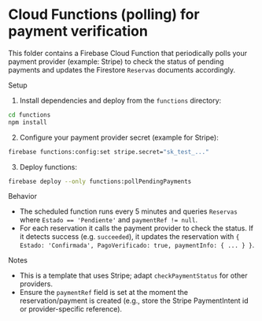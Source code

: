# Cloud Functions (polling) for payment verification

This folder contains a Firebase Cloud Function that periodically polls your payment provider (example: Stripe) to check the status of pending payments and updates the Firestore `Reservas` documents accordingly.

Setup
1. Install dependencies and deploy from the `functions` directory:

```bash
cd functions
npm install
```

2. Configure your payment provider secret (example for Stripe):

```bash
firebase functions:config:set stripe.secret="sk_test_..."
```

3. Deploy functions:

```bash
firebase deploy --only functions:pollPendingPayments
```

Behavior
- The scheduled function runs every 5 minutes and queries `Reservas` where `Estado == 'Pendiente'` and `paymentRef != null`.
- For each reservation it calls the payment provider to check the status. If it detects success (e.g. `succeeded`), it updates the reservation with `{ Estado: 'Confirmada', PagoVerificado: true, paymentInfo: { ... } }`.

Notes
- This is a template that uses Stripe; adapt `checkPaymentStatus` for other providers.
- Ensure the `paymentRef` field is set at the moment the reservation/payment is created (e.g., store the Stripe PaymentIntent id or provider-specific reference).
